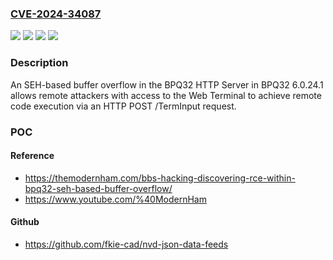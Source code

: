 ### [CVE-2024-34087](https://cve.mitre.org/cgi-bin/cvename.cgi?name=CVE-2024-34087)
![](https://img.shields.io/static/v1?label=Product&message=n%2Fa&color=blue)
![](https://img.shields.io/static/v1?label=Version&message=6.0.24.1%20&color=brightgreen)
![](https://img.shields.io/static/v1?label=Version&message=n%2Fa%20&color=brightgreen)
![](https://img.shields.io/static/v1?label=Vulnerability&message=n%2Fa&color=brightgreen)

### Description

An SEH-based buffer overflow in the BPQ32 HTTP Server in BPQ32 6.0.24.1 allows remote attackers with access to the Web Terminal to achieve remote code execution via an HTTP POST /TermInput request.

### POC

#### Reference
- https://themodernham.com/bbs-hacking-discovering-rce-within-bpq32-seh-based-buffer-overflow/
- https://www.youtube.com/%40ModernHam

#### Github
- https://github.com/fkie-cad/nvd-json-data-feeds

